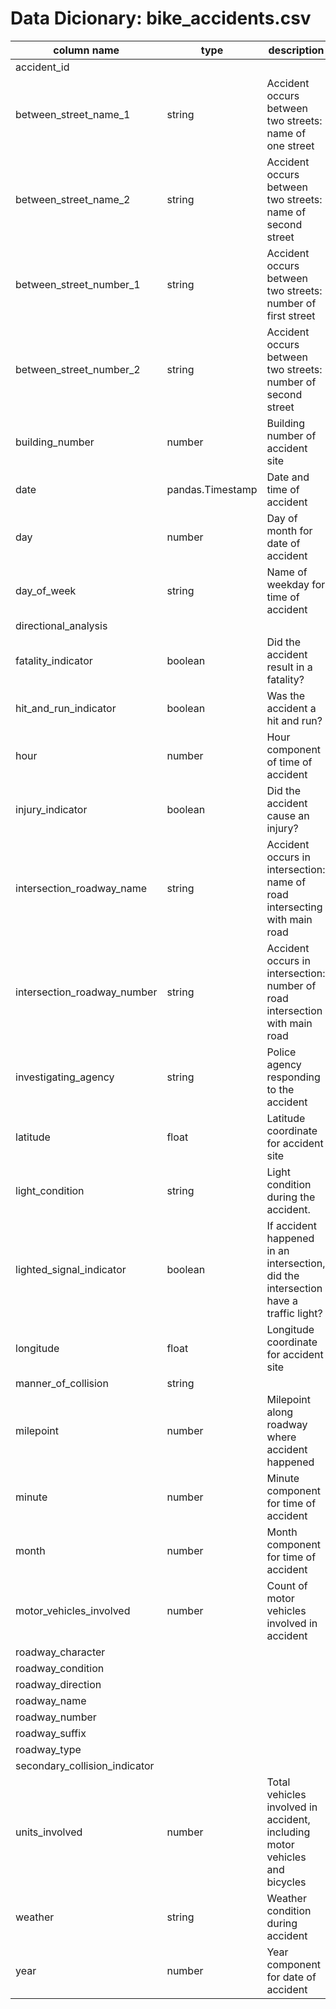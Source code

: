 # Data Dicionary: bike_accidents.csv

| column name | type | description | 
|-------------|------|-------------|
|accident_id|||
|between_street_name_1| string | Accident occurs between two streets: name of one street |
|between_street_name_2| string | Accident occurs between two streets: name of second street |
|between_street_number_1| string | Accident occurs between two streets: number of first street |
|between_street_number_2|string| Accident occurs between two streets: number of second street|
|building_number| number | Building number of accident site |
|date| pandas.Timestamp | Date and time of accident|
|day| number | Day of month for date of accident |
|day_of_week| string | Name of weekday for time of accident |
|directional_analysis| ||
|fatality_indicator| boolean | Did the accident result in a fatality? |
|hit_and_run_indicator| boolean | Was the accident a hit and run? |
|hour| number | Hour component of time of accident |
|injury_indicator| boolean | Did the accident cause an injury? |
|intersection_roadway_name| string | Accident occurs in intersection: name of road intersecting with main road |
|intersection_roadway_number|string | Accident occurs in intersection: number of road intersection with main road |
|investigating_agency|string| Police agency responding to the accident |
|latitude| float | Latitude coordinate for accident site |
|light_condition| string | Light condition during the accident. |
|lighted_signal_indicator| boolean| If accident happened in an intersection, did the intersection have a traffic light? |
|longitude| float| Longitude coordinate for accident site |
|manner_of_collision| string | |
|milepoint| number | Milepoint along roadway where accident happened |
|minute| number | Minute component for time of accident|
|month| number | Month component for time of accident |
|motor_vehicles_involved| number | Count of motor vehicles involved in accident |
|roadway_character|||
|roadway_condition|||
|roadway_direction|||
|roadway_name|||
|roadway_number|||
|roadway_suffix|||
|roadway_type|||
|secondary_collision_indicator|||
|units_involved| number | Total vehicles involved in accident, including motor vehicles and bicycles |
|weather| string | Weather condition during accident |
|year| number | Year component for date of accident |
